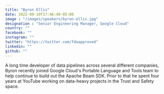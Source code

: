 ```yaml
---
title: "Byron Ellis"
date: 2022-09-19T17:46:49-05:00
image : "/images/speakers/byron-ellis.jpg"
designation : "Senior Engineering Manager, Google Cloud"
country: ""
facebook: ""
instagram: ""
twitter: "https://twitter.com/fdaapproved"
linkedin: ""
github: ""
---
```


A long time developer of data pipelines across several different companies, Byron recently joined Google Cloud's Portable Language and Tools team to help continue to build out the Apache Beam SDK. Prior to that he spent four years at YouTube working on data-heavy projects in the Trust and Safety space.
